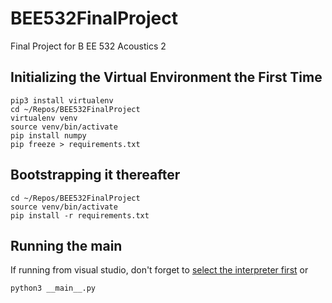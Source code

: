 # BEE532FinalProject
Final Project for B EE 532 Acoustics 2

## Initializing the Virtual Environment the First Time

```
pip3 install virtualenv
cd ~/Repos/BEE532FinalProject
virtualenv venv
source venv/bin/activate
pip install numpy
pip freeze > requirements.txt
```

## Bootstrapping it thereafter

```
cd ~/Repos/BEE532FinalProject
source venv/bin/activate
pip install -r requirements.txt
```

## Running the main

If running from visual studio, don't forget to [select the interpreter first](https://code.visualstudio.com/docs/python/python-tutorial#_select-a-python-interpreter) or

```
python3 __main__.py
```

